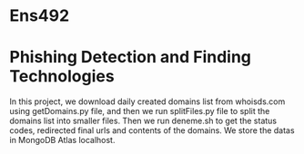 # Ens492
# Phishing Detection and Finding Technologies

In this project, we download daily created domains list from whoisds.com using getDomains.py file, and then we run splitFiles.py file to split the domains list into smaller files.
Then we run deneme.sh to get the status codes, redirected final urls and contents of the domains. We store the datas in MongoDB Atlas localhost.
